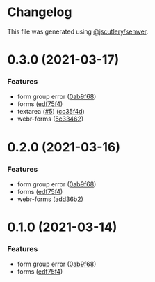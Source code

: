 # Changelog

This file was generated using [@jscutlery/semver](https://github.com/jscutlery/semver).

# 0.3.0 (2021-03-17)


### Features

* form group error ([0ab9f68](https://github.com/guiseek/webr/commit/0ab9f68b9b6481835c59e9c67153ff302e1c002c))
* forms ([edf75f4](https://github.com/guiseek/webr/commit/edf75f493eba55bb6c03b17fee1cdc9049876945))
* textarea ([#5](https://github.com/guiseek/webr/issues/5)) ([cc35f4d](https://github.com/guiseek/webr/commit/cc35f4db4a8649cc453e11e48bcddc76420377a1))
* webr-forms ([5c33462](https://github.com/guiseek/webr/commit/5c33462637a91ca08c09b28c7572839d3f89803b))



# 0.2.0 (2021-03-16)


### Features

* form group error ([0ab9f68](https://github.com/guiseek/webr/commit/0ab9f68b9b6481835c59e9c67153ff302e1c002c))
* forms ([edf75f4](https://github.com/guiseek/webr/commit/edf75f493eba55bb6c03b17fee1cdc9049876945))
* webr-forms ([add36b2](https://github.com/guiseek/webr/commit/add36b28bf5e40c5fb9e47d0701407974ffaa412))



# 0.1.0 (2021-03-14)


### Features

* form group error ([0ab9f68](https://github.com/guiseek/webr/commit/0ab9f68b9b6481835c59e9c67153ff302e1c002c))
* forms ([edf75f4](https://github.com/guiseek/webr/commit/edf75f493eba55bb6c03b17fee1cdc9049876945))
